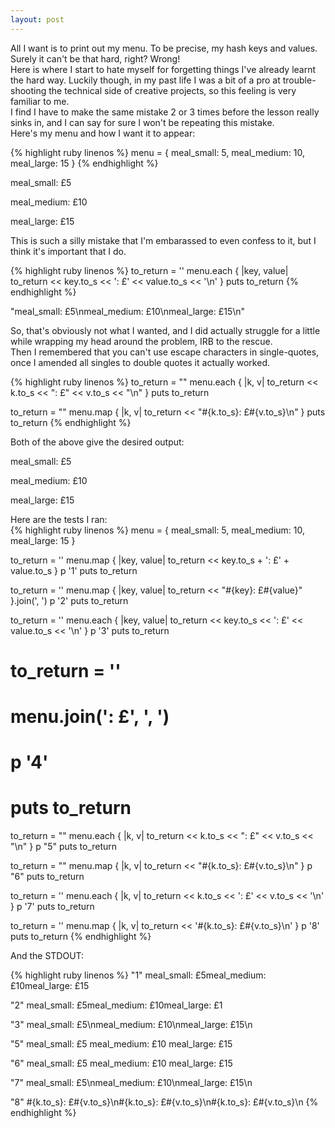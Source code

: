 ```yaml
---
layout: post
---
```

All I want is to print out my menu.  To be precise, my hash keys and values.  Surely it can't be that hard, right?  Wrong!  
Here is where I start to hate myself for forgetting things I've already learnt the hard way.  Luckily though, in my past life I was a bit of a pro at trouble-shooting the technical side of creative projects, so this feeling is very familiar to me.  
I find I have to make the same mistake 2 or 3 times before the lesson really sinks in, and I can say for sure I won't be repeating this mistake.  
Here's my menu and how I want it to appear:  

{% highlight ruby linenos %}
menu  = { meal_small: 5, meal_medium: 10, meal_large: 15 }
{% endhighlight %}  

meal_small: £5

meal_medium: £10

meal_large: £15

<!--more-->  

This is such a silly mistake that I'm embarassed to even confess to it, but I think it's important that I do.  

{% highlight ruby linenos %}
to_return = ''
menu.each { |key, value| to_return << key.to_s << ': £' << value.to_s << '\n' }
puts to_return
{% endhighlight %}

"meal_small: £5\\nmeal_medium: £10\\nmeal_large: £15\\n"

So, that's obviously not what I wanted, and I did actually struggle for a little while wrapping my head around the problem, IRB to the rescue.  
Then I remembered that you can't use escape characters in single-quotes, once I amended all singles to double quotes it actually worked.  

{% highlight ruby linenos %}
to_return = ""
menu.each { |k, v| to_return << k.to_s << ": £" << v.to_s << "\n" }
puts to_return

to_return = ""
menu.map { |k, v| to_return << "#{k.to_s}: £#{v.to_s}\n" }
puts to_return
{% endhighlight %}

Both of the above give the desired output:

meal_small: £5

meal_medium: £10

meal_large: £15

Here are the tests I ran:  
{% highlight ruby linenos %}
menu = { meal_small: 5, meal_medium: 10, meal_large: 15 }

to_return = ''
menu.map { |key, value| to_return << key.to_s + ': £' + value.to_s }
p '1'
puts to_return

to_return = ''
menu.map { |key, value| to_return << "#{key}: £#{value}" }.join(', ')
p '2'
puts to_return

to_return = ''
menu.each { |key, value| to_return << key.to_s << ': £' << value.to_s << '\n' }
p '3'
puts to_return

# to_return = ''
# menu.join(': £', ', ')
# p '4'
# puts to_return

to_return = ""
menu.each { |k, v| to_return << k.to_s << ": £" << v.to_s << "\n" }
p "5"
puts to_return

to_return = ""
menu.map { |k, v| to_return << "#{k.to_s}: £#{v.to_s}\n" }
p "6"
puts to_return

to_return = ''
menu.each { |k, v| to_return << k.to_s << ': £' << v.to_s << '\n' }
p '7'
puts to_return

to_return = ''
menu.map { |k, v| to_return << '#{k.to_s}: £#{v.to_s}\n' }
p '8'
puts to_return
{% endhighlight %}  

And the STDOUT:

{% highlight ruby linenos %}
"1"
meal_small: £5meal_medium: £10meal_large: £15

"2"
meal_small: £5meal_medium: £10meal_large: £1

"3"
meal_small: £5\nmeal_medium: £10\nmeal_large: £15\n

"5"
meal_small: £5
meal_medium: £10
meal_large: £15

"6"
meal_small: £5
meal_medium: £10
meal_large: £15

"7"
meal_small: £5\nmeal_medium: £10\nmeal_large: £15\n

"8"
#{k.to_s}: £#{v.to_s}\n#{k.to_s}: £#{v.to_s}\n#{k.to_s}: £#{v.to_s}\n
{% endhighlight %}
